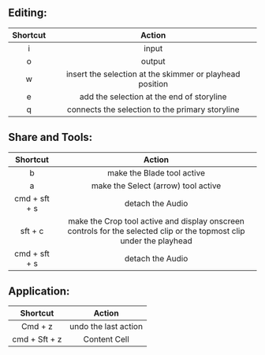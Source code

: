 ## Editing:

| Shortcut            | Action                                                      |
|:--------------:     |:---------------------:                                      |
| i                   | input                                                       |
| o                   | output                                                      |
| w                   | insert the selection at the skimmer or playhead position    |
| e                   | add the selection at the end of storyline                   |
| q                   | connects the selection to the primary storyline             |

## Share and Tools:

| Shortcut       |Action                                         |
|:--------------:|:----------------------:                       |
| b              | make the Blade tool active                    |
| a              | make the Select (arrow) tool active           |
| cmd + sft + s  | detach the Audio                              |
| sft + c        | make the Crop tool active and display onscreen controls for the selected clip or the topmost clip under the playhead             |
| cmd + sft + s  | detach the Audio                              |


## Application:

| Shortcut            | Action                                               |
|:--------------:     |:---------------------:                               |
| Cmd + z             | undo the last action                                 |
| cmd + Sft + z       | Content Cell                                         |